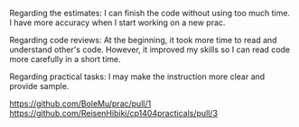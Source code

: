 Regarding the estimates: I can finish the code without using too much time.
I have more accuracy when I start working on a new prac.

Regarding code reviews: At the beginning, it took more time to read and understand other's code.
However, it improved my skills so I can read code more carefully in a short time.

Regarding practical tasks: I may make the instruction more clear and provide sample.

https://github.com/BoleMu/prac/pull/1
https://github.com/ReisenHibiki/cp1404practicals/pull/3
